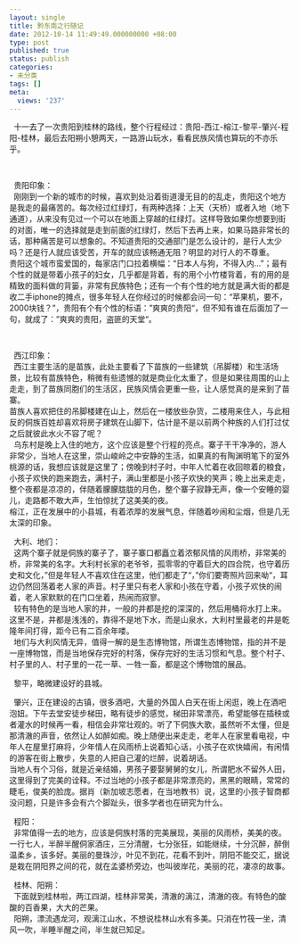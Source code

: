 ```yaml
---
layout: single
title: 黔东南之行随记
date: 2012-10-14 11:49:49.000000000 +08:00
type: post
published: true
status: publish
categories:
- 未分类
tags: []
meta:
  views: '237'
---
```

<p>&#160; 十一去了一次贵阳到桂林的路线，整个行程经过：贵阳-西江-榕江-黎平-肇兴-程阳-桂林，最后去阳朔小憩两天，一路游山玩水，看看民族风情也算玩的不亦乐乎。&#160;&#160; </p>
<p>&#160;</p>
<p>&#160; 贵阳印象：&#160;&#160;&#160; <br />&#160; 刚刚到一个新的城市的时候，喜欢到处沿着街道漫无目的的乱走，贵阳这个地方是我走的最痛苦的。每次经过红绿灯，有两种选择：上天（天桥）或者入地（地下通道），从来没有见过一个可以在地面上穿越的红绿灯。这样导致如果你想要到街的对面，唯一的选择就是走到前面的红绿灯，然后下去再上来，如果马路非常长的话，那种痛苦是可以想象的。不知道贵阳的交通部门是怎么设计的，是行人太少吗？还是行人就应该受苦，开车的就应该畅通无阻？明显的对行人的不尊重。     <br />贵阳这个城市蛮爱国的，每家店门口拉着横幅：“日本人与狗，不得入内...”；最有个性的就是带着小孩子的妇女，几乎都是背着，有的用个小竹楼背着，有的用的是精致的面料做的背篓，非常有民族特色；还有一个有个性的地方就是满大街的都是收二手iphone的摊点，很多年轻人在你经过的时候都会问一句：“苹果机，要不，2000块钱？”，贵阳有个有个性的标语：”爽爽的贵阳“，但不知有谁在后面加了一句，就成了：”爽爽的贵阳，盗匪的天堂“。&#160; </p>
<p>&#160;</p>
<p>&#160; 西江印象：&#160;&#160; <br />&#160; 西江主要生活的是苗族，此处主要看了下苗族的一些建筑（吊脚楼）和生活场景，比较有苗族特色，稍微有些遗憾的就是商业化太重了，但是如果往周围的山上走走，到了苗族同胞们的生活区，民族风情会更重一些，让人感觉真的是来到了苗寨。     <br />苗族人喜欢把住的吊脚楼建在山上，然后在一楼放些杂货，二楼用来住人，与此相反的侗族百姓却喜欢将房子建筑在山脚下，估计是不是以前两个种族的人们打过仗之后就彼此水火不容了呢？&#160;&#160; <br />&#160; 乌东村是晚上入住的地方，这个应该是整个行程的亮点。寨子干干净净的，游人非常少，当地人在这里，崇山峻岭之中安静的生活，如果真的有陶渊明笔下的室外桃源的话，我想应该就是这里了；傍晚到村子时，中年人忙着在收回晾着的粮食，小孩子欢快的跑来跑去，满村子，满山里都是小孩子欢快的笑声；晚上出来走走，整个夜都是凉凉的，伴随着朦朦胧胧的月色，整个寨子寂静无声，像一个安睡的婴儿，走路都不敢大声，生怕惊扰了这美美的夜。&#160;&#160; <br />榕江，正在发展中的小县城，有着浓厚的发展气息，伴随着吵闹和尘烟，但是几无太深的印象。     </p>
<p>&#160; 大利、地们：&#160;&#160; <br />&#160; 这两个寨子就是侗族的寨子了，寨子寨口都矗立着浓郁风情的风雨桥，非常美的桥，非常美的名字。大利村长家的老爷爷，孤零零的守着巨大的四合院，也守着历史和文化，”但是年轻人不喜欢住在这里，他们都走了“，”你们要寄照片回来呦“，耳边仍然回荡着老人家的声音。村子里只有老人家和小孩在守着，小孩子欢快的闹着，老人家默默的在门口坐着，热闹而寂寥。     <br />&#160; 较有特色的是当地人家的井，一般的井都是挖的深深的，然后用桶将水打上来。这里不是，井都是浅浅的，靠得不是地下水，而是山泉水，大利村里最老的井是乾隆年间打得，距今已有二百余年喽。     <br />&#160; 地们与大利风情无异，值得一解的是生态博物馆，所谓生态博物馆，指的并不是一座博物馆，而是当地保存完好的村落，保存完好的生活习惯和气息。整个村子、村子里的人、村子里的一花一草、一牲一畜，都是这个博物馆的展品。     </p>
<p>&#160; 黎平，略微建设好的县城。    </p>
<p>&#160; 肇兴，正在建设的古镇，很多酒吧，大量的外国人白天在街上闲逛，晚上在酒吧泡妞。下午去堂安徒步梯田，略有徒步的感觉，梯田非常漂亮，希望能够在插秧或者灌水的时候再一看，相信会非常壮观的。听了下侗族大歌，虽然听不太懂，但是那清澈的声音，依然让人如醉如痴。晚上随便出来走走，老年人在家里看电视，中年人在屋里打麻将，少年情人在风雨桥上说着知心话，小孩子在欢快嬉闹，有闲情的游客在街上散步，失意的人把自己灌的烂醉，说着胡话。    <br />当地人有个习俗，就是近亲结婚，男孩子要娶舅舅的女儿，所谓肥水不留外人田，这里得到了完美的诠释。不过当地的小孩子都是非常漂亮的，黑黑的眼睛，常常的睫毛，俊美的脸庞。据肖（新加坡志愿者，在当地教书）说，这里的小孩子智商都没问题，只是许多会有六个脚趾头，很多学者也在研究为什么。     </p>
<p>&#160; 程阳：    <br />&#160; 非常值得一去的地方，应该是侗族村落的完美展现，美丽的风雨桥，美美的夜。一行七人，半醉半醒侗家酒庄，三分清醒，七分张狂，如能继续，十分沉醉，醉倒温柔乡，该多好。美丽的曼珠沙，叶见不到花，花看不到叶，阴阳不能交汇，据说是栽在阴阳界之间的花，就在孟婆桥旁边，也叫彼岸花，美丽的花，凄凉的故事。</p>
<p>&#160; 桂林、阳朔：     <br />&#160; 下面就到桂林啦，两江四湖，桂林非常美，清澈的漓江，清澈的夜。有特色的酸酸的百香果，大大的芒果。     <br />&#160; 阳朔，漂流遇龙河，观漓江山水，不想说桂林山水有多美。只消在竹筏一坐，清风一吹，半睡半醒之间，半生就已知足。&#160;&#160;&#160;&#160;&#160;&#160;&#160;&#160;&#160;&#160; </p>
